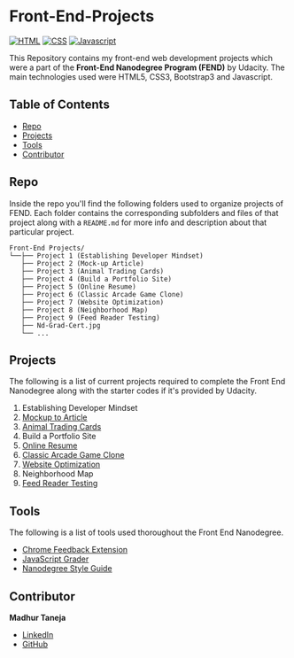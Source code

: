# Front-End-Projects

[![HTML](https://img.shields.io/badge/html-5-e34c26)]()
[![CSS](https://img.shields.io/badge/css-3-563d7c)]()
[![Javascript](https://img.shields.io/badge/javascript-1.8.5-f1e05a)]()

This Repository contains my front-end web development projects which were a part of the **Front-End Nanodegree Program (FEND)** by Udacity. The main technologies used were HTML5, CSS3, Bootstrap3 and Javascript.

## Table of Contents

* [Repo](#repo)
* [Projects](#projects)
* [Tools](#tools)
* [Contributor](#contributor)

## Repo

Inside the repo you'll find the following folders used to organize projects of FEND. Each folder contains the corresponding subfolders and files of that project along with a `README.md` for more info and description about that particular project. 

```
Front-End Projects/
└──├── Project 1 (Establishing Developer Mindset)
   ├── Project 2 (Mock-up Article)
   ├── Project 3 (Animal Trading Cards)
   ├── Project 4 (Build a Portfolio Site)
   ├── Project 5 (Online Resume)
   ├── Project 6 (Classic Arcade Game Clone)
   ├── Project 7 (Website Optimization)
   ├── Project 8 (Neighborhood Map)
   ├── Project 9 (Feed Reader Testing)
   ├── Nd-Grad-Cert.jpg
   └── ...
```

## Projects

The following is a list of current projects required to complete the Front End Nanodegree along with the starter codes if it's provided by Udacity.

1. Establishing Developer Mindset
2. [Mockup to Article](https://github.com/udacity/frontend-mockup-to-article)
3. [Animal Trading Cards](https://github.com/udacity/fend-animal-trading-cards)
4. Build a Portfolio Site
5. [Online Resume](https://github.com/udacity/frontend-nanodegree-resume)
6. [Classic Arcade Game Clone](https://github.com/udacity/frontend-nanodegree-arcade-game)
7. [Website Optimization](https://github.com/udacity/frontend-nanodegree-mobile-portfolio)
8. Neighborhood Map
9. [Feed Reader Testing](http://github.com/udacity/frontend-nanodegree-feedreader)

## Tools

The following is a list of tools used thoroughout the Front End Nanodegree.

* [Chrome Feedback Extension](http://labs.udacity.com/udacity-feedback-extension/)
* [JavaScript Grader](https://github.com/udacity/js-grader)
* [Nanodegree Style Guide](http://udacity.github.io/frontend-nanodegree-styleguide/)

## Contributor

**Madhur Taneja**

* [LinkedIn](https://www.linkedin.com/in/madhur-taneja/)
* [GitHub](https://github.com/madhur-taneja)

